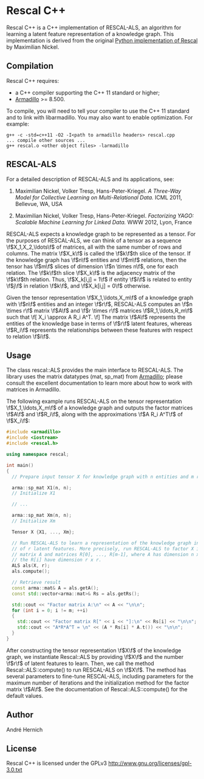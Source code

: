 # Rescal C++

Rescal C++ is a C++ implementation of RESCAL-ALS, 
an algorithm for learning a latent feature representation of a knowledge graph.
This implementation is derived from the original
[Python implementation of Rescal](https://github.com/mnick/rescal.py) 
by Maximilian Nickel.

## Compilation

Rescal C++ requires:

* a C++ compiler supporting the C++ 11 standard or higher;
* [Armadillo](http://arma.sourceforge.net) >= 8.500.

To compile, 
you will need to tell your compiler to use the C++ 11 standard
and to link with libarmadillo.
You may also want to enable optimization.
For example:
```
g++ -c -std=c++11 -O2 -I<path to armadillo headers> rescal.cpp
... compile other sources ...
g++ rescal.o <other object files> -larmadillo
```

## RESCAL-ALS

For a detailed description of RESCAL-ALS and its applications, see: 

1. Maximilian Nickel, Volker Tresp, Hans-Peter-Kriegel.
   *A Three-Way Model for Collective Learning on Multi-Relational Data.*
   ICML 2011, Bellevue, WA, USA

2. Maximilian Nickel, Volker Tresp, Hans-Peter-Kriegel.
   *Factorizing YAGO: Scalable Machine Learning for Linked Data.*
   WWW 2012, Lyon, France

RESCAL-ALS expects a knowledge graph to be represented as a tensor. For the purposes of RESCAL-ALS, we can think of a tensor as a sequence \f$X_1,X_2,\ldots\f$ of matrices, all with the same number of rows and columns. The matrix \f$X_k\f$ is called the \f$k\f$th slice of the tensor. 
If the knowledge graph has \f$n\f$ entities and \f$m\f$ relations,
then the tensor has \f$m\f$ slices of dimension \f$n \times n\f$, one for each relation. The \f$k\f$th slice \f$X_k\f$ is the adjacency matrix of the \f$k\f$th relation. Thus, \f$X_k[i,j] = 1\f$ if entity \f$i\f$ is related to entity \f$j\f$ in relation \f$k\f$, and \f$X_k[i,j] = 0\f$ otherwise.

Given the tensor representation \f$X_1,\ldots,X_m\f$ of a knowledge graph with \f$n\f$ entities and an integer \f$r\f$, RESCAL-ALS computes an \f$n \times r\f$ matrix \f$A\f$ and \f$r \times r\f$ matrices \f$R_1,\ldots,R_m\f$ such that 
\f[
    X_i \approx A R_i A^T.
\f]
The matrix \f$A\f$ represents the entities of the knowledge base in terms of \f$r\f$ latent features, whereas \f$R_i\f$ represents the relationships between these features with respect to relation \f$i\f$.
   
## Usage

The class rescal::ALS provides the main interface to RESCAL-ALS. 
The library uses the matrix datatypes (mat, sp_mat) 
from [Armadillo](http://arma.sourceforge.net);
please consult the excellent documentation to learn more about 
how to work with matrices in Armadillo.

The following example runs RESCAL-ALS 
on the tensor representation \f$X_1,\ldots,X_m\f$ of a knowledge graph
and outputs the factor matrices \f$A\f$ and \f$R_i\f$,
along with the approximations \f$A R_i A^T\f$ of \f$X_i\f$:
```c++
#include <armadillo>
#include <iostream>
#include <rescal.h>

using namespace rescal;

int main()
{
  // Prepare input tensor X for knowledge graph with n entities and m relations

  arma::sp_mat X1(n, n);
  // Initialize X1

  // ...

  arma::sp_mat Xm(n, n);
  // Initialize Xm

  Tensor X {X1, ..., Xm};

  // Run RESCAL-ALS to learn a representation of the knowledge graph in terms
  // of r latent features. More precisely, run RESCAL-ALS to factor X into a 
  // matrix A and matrices R[0], ..., R[m-1], where A has dimension n x r and 
  // the R[i] have dimension r x r.
  ALS als(X, r);
  als.compute();

  // Retrieve result
  const arma::mat& A = als.getA();
  const std::vector<arma::mat>& Rs = als.getRs();

  std::cout << "Factor matrix A:\n" << A << "\n\n";
  for (int i = 0; i != m; ++i) 
  {
    std::cout << "Factor matrix R[" << i << "]:\n" << Rs[i] << "\n\n";
    std::cout << "A*R*A^T = \n" << (A * Rs[i] * A.t()) << "\n\n";
  }
}
```
After constructing the tensor representation \f$X\f$ of the knowledge graph,
we instantiate Rescal::ALS 
by providing \f$X\f$ and the number \f$r\f$ of latent features to learn. 
Then, we call the method Rescal::ALS::compute() to run RESCAL-ALS on \f$X\f$.
The method has several parameters to fine-tune RESCAL-ALS,
including parameters for the maximum number of iterations
and the initialization method for the factor matrix \f$A\f$. 
See the documentation of Rescal::ALS::compute() for the default values. 

## Author

André Hernich

## License

Rescal C++ is licensed under the GPLv3 http://www.gnu.org/licenses/gpl-3.0.txt
